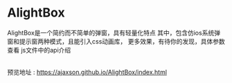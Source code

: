 # AlightBox
AlightBox是一个简约而不简单的弹窗，具有轻量化特点
其中，包含仿ios系统弹窗和提示窗两种模式，且能引入css动画库，
更多效果，有待你的发现，具体参数查看  js文件中的api介绍

</br>预览地址  : https://ajaxson.github.io/AlightBox/index.html
